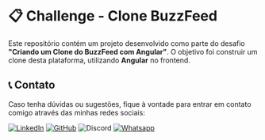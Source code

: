 # :clipboard: Challenge - Clone BuzzFeed

Este repositório contém um projeto desenvolvido como parte do desafio **"Criando um Clone do BuzzFeed com Angular"**. O objetivo foi construir um clone desta plataforma, utilizando **Angular** no frontend.

## :telephone_receiver: Contato
Caso tenha dúvidas ou sugestões, fique à vontade para entrar em contato comigo através das minhas redes sociais:

[![LinkedIn](https://img.shields.io/badge/LinkedIn-gabriel--rosaa-blue?logo=linkedin)](https://www.linkedin.com/in/gabriel-rosaa/)
[![GitHub](https://img.shields.io/badge/GitHub-Gabriel--Pink-black?logo=github)](https://github.com/Gabriel-Pink)
![Discord](https://img.shields.io/badge/Discord-gabriel.tec-%237289DA?logo=discord)
[![Whatsapp](https://img.shields.io/badge/Whatsapp-(11)%2091356--4300-%237289DA?logo=whatsapp)](https://wa.me/+5511913564300)
